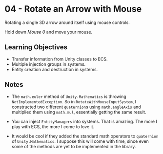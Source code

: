 # 04 - Rotate an Arrow with Mouse #
Rotating a single 3D arrow around itself using mouse controls. 

Hold down *Mouse 0* and move your mouse.


Learning Objectives
---
- Transfer information from Unity classes to ECS.
- Multiple injection groups in systems.
- Entity creation and destruction in systems.


Notes
---
 - The `math.euler` method of `Unity.Mathematics` is throwing `NotImplementedException`. So in `RotateWithMouseInputSystem`, I constructed two different `quaternion`s using `math.angleAxis` and multiplied them using `math.mul`, essentially getting the same result.

  - You can inject `EntityManagers` into systems. That is amazing. The more I play with ECS, the more I come to love it.
 
 - It would be cool if they added the standard math operators to `quaternion` of `Unity.Mathematics`. I suppose this will come with time, since even some of the methods are yet to be implemented in the library.

